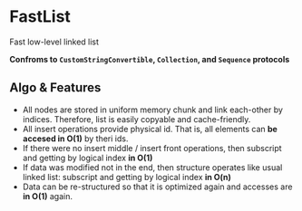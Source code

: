 # FastList

Fast low-level linked list

**Confroms to `CustomStringConvertible`, `Collection`, and `Sequence` protocols**

## Algo & Features

- All nodes are stored in uniform memory chunk and link each-other by indices. Therefore, list is easily copyable and cache-friendly.
- All insert operations provide physical id. That is, all elements can **be accesed in O(1)** by theri ids. 
- If there were no insert middle / insert front operations, then subscript and getting by logical index **in O(1)**
- If data was modified not in the end, then structure operates like usual linked list: subscript and getting by logical index **in O(n)**
- Data can be re-structured so that it is optimized again and accesses are **in O(1)** again.
